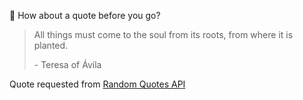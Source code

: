 📣 How about a quote before you go?

> All things must come to the soul from its roots, from where it is planted.
>
> <p>- Teresa of Ávila</p>

Quote requested from [Random Quotes API](https://github.com/lukePeavey/quotable)
